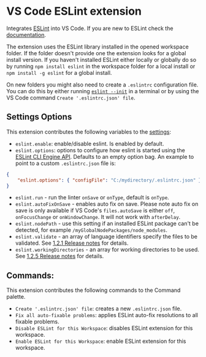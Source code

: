 # VS Code ESLint extension

Integrates [ESLint](http://eslint.org/) into VS Code. If you are new to ESLint check the [documentation](http://eslint.org/).

The extension uses the ESLint library installed in the opened workspace folder. If the folder doesn't provide one the
extension looks for a global install version. If you haven't installed ESLint either locally or globally do so by running
`npm install eslint` in the workspace folder for a local install or `npm install -g eslint` for a global install.

On new folders you might also need to create a `.eslintrc` configuration file. You can do this by either running
[`eslint --init`](http://eslint.org/docs/user-guide/command-line-interface) in a terminal or by using the VS Code
command `Create '.eslintrc.json' file`.

## Settings Options

This extension contributes the following variables to the [settings](https://code.visualstudio.com/docs/customization/userandworkspace):

- `eslint.enable`: enable/disable eslint. Is enabled by default.
- `eslint.options`: options to configure how eslint is started using the [ESLint CLI Engine API](http://eslint.org/docs/developer-guide/nodejs-api#cliengine). Defaults to an empty option bag.
  An example to point to a custom `.eslintrc.json` file is:
```json
{
	"eslint.options": { "configFile": "C:/mydirectory/.eslintrc.json" }
}
```
- `eslint.run` - run the linter `onSave` or `onType`, default is `onType`.
- `eslint.autoFixOnSave` - enables auto fix on save. Please note auto fix on save is only available if VS Code's `files.autoSave` is either `off`, `onFocusChange` or `onWindowChange`. It will not work with `afterDelay`.
- `eslint.nodePath` - use this setting if an installed ESLint package can't be detected, for example `/myGlobalNodePackages/node_modules`.
- `eslint.validate` - an array of language identifiers specify the files to be validated. See [1.2.1 Release notes](#RN121) for details.
- `eslint.workingDirectories` - an array for working directories to be used. See [1.2.5 Release notes](#RN125) for details.

## Commands:

This extension contributes the following commands to the Command palette.

- `Create '.eslintrc.json' file`: creates a new `.eslintrc.json` file.
- `Fix all auto-fixable problems`: applies ESLint auto-fix resolutions to all fixable problems.
- `Disable ESLint for this Workspace`: disables ESLint extension for this workspace.
- `Enable ESLint for this Workspace`: enable ESLint extension for this workspace.
